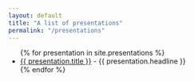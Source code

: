 ```yaml
---
layout: default
title: "A list of presentations"
permalink: "/presentations"
---
```


<ul>
  {% for presentation in site.presentations %}
    <li>
      <a href="{{ presentation.url }}">{{ presentation.title }}</a>
      - {{ presentation.headline }}
    </li>
  {% endfor %}
</ul>
